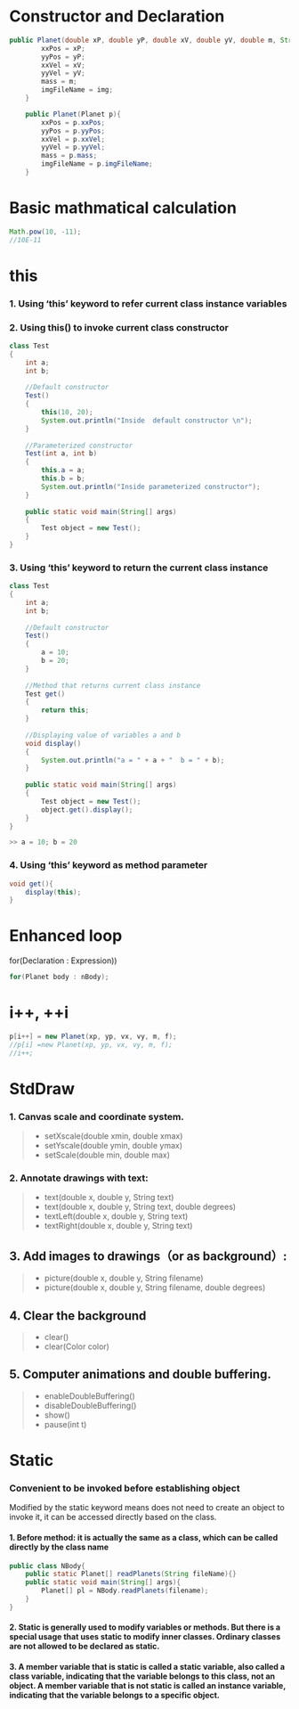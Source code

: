 # Constructor and Declaration
```java
public Planet(double xP, double yP, double xV, double yV, double m, String img){
		xxPos = xP;
		yyPos = yP;
		xxVel = xV;
		yyVel = yV;
		mass = m;
	    imgFileName = img;
	}

	public Planet(Planet p){
		xxPos = p.xxPos;
		yyPos = p.yyPos;
		xxVel = p.xxVel;
		yyVel = p.yyVel;
		mass = p.mass;
		imgFileName = p.imgFileName;
	}
```
# Basic mathmatical calculation 
```java
Math.pow(10, -11);
//10E-11
```
# this
### 1. Using ‘this’ keyword to refer current class instance variables
### 2. Using this() to invoke current class constructor
```java
class Test 
{ 
    int a; 
    int b; 
  
    //Default constructor 
    Test() 
    {   
        this(10, 20); 
        System.out.println("Inside  default constructor \n"); 
    } 
      
    //Parameterized constructor 
    Test(int a, int b) 
    { 
        this.a = a; 
        this.b = b; 
        System.out.println("Inside parameterized constructor"); 
    } 
  
    public static void main(String[] args) 
    { 
        Test object = new Test(); 
    } 
} 
```
### 3. Using ‘this’ keyword to return the current class instance
```java
class Test 
{ 
    int a; 
    int b; 
  
    //Default constructor 
    Test() 
    { 
        a = 10; 
        b = 20; 
    } 
      
    //Method that returns current class instance 
    Test get() 
    { 
        return this; 
    } 
      
    //Displaying value of variables a and b 
    void display() 
    { 
        System.out.println("a = " + a + "  b = " + b); 
    } 
  
    public static void main(String[] args) 
    { 
        Test object = new Test(); 
        object.get().display(); 
    } 
} 

>> a = 10; b = 20
```
### 4. Using ‘this’ keyword as method parameter
```java
void get(){
	display(this);
}
```
# Enhanced loop
for(Declaration : Expression))
```java
for(Planet body : nBody);
```
# i++, ++i
```java
p[i++] = new Planet(xp, yp, vx, vy, m, f);
//p[i] =new Planet(xp, yp, vx, vy, m, f);
//i++;
```
# StdDraw
### 1. Canvas scale and coordinate system.
>* setXscale(double xmin, double xmax)
>* setYscale(double ymin, double ymax)
>* setScale(double min, double max)
### 2. Annotate drawings with text:
>* text(double x, double y, String text)
>* text(double x, double y, String text, double degrees)
>* textLeft(double x, double y, String text)
>* textRight(double x, double y, String text)
## 3. Add images to drawings（or as background）:
>* picture(double x, double y, String filename)
>* picture(double x, double y, String filename, double degrees)
## 4. Clear the background
>* clear()
>* clear(Color color)
## 5. Computer animations and double buffering.
>* enableDoubleBuffering()
>* disableDoubleBuffering()
>* show()
>* pause(int t)
# Static 
### Convenient to be invoked before establishing object
Modified by the static keyword means does not need to create an object to invoke it, it can be accessed directly based on the class.
#### 1. Before method: it is actually the same as a class, which can be called directly by the class name
```java
public class NBody{
	public static Planet[] readPlanets(String fileName){}
	public static void main(String[] args){
		Planet[] pl = NBody.readPlanets(filename);
	}
}
```
#### 2. Static is generally used to modify variables or methods. But there is a special usage that uses static to modify inner classes. Ordinary classes are not allowed to be declared as static.

#### 3. A member variable that is static is called a static variable, also called a class variable, indicating that the variable belongs to this **class**, not an object. A member variable that is not static is called an instance variable, indicating that the variable belongs to a specific object.